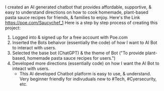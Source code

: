 I created an AI generated chatbot that provides affordable, supportive, & easy to understand directions on how to cook homemade, plant-based pasta sauce recipes for friends, & families to enjoy.
Here's the Link
https://poe.com/Saucychef_1
Here is a step by step process of creating this project:
1) Logged into & signed up for a free account with Poe.com
2) Inserted the Bots behaivor (essentially the code) of how I want to AI Bot to interact with users.
3) Selected the base bot (ChatGPT) & the theme of Bot ("To provide plant-based, homemade pasta sauce recipes for users.")
4) Developed more directions (essentially code) on how I want the AI Bot to inteact with users.
   * This AI developed Chatbot platform is easy to use, & understand. Very beginner friendly for indivuduals new to #Tech, #Cyersecurity, etc.
      
